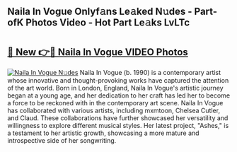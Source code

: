 ## Naila In Vogue Onlyf𝚊ns Le𝚊ked N𝚞des - Part-ofK Photos Video - Hot Part Le𝚊ks LvLTc

# <h2><a href="http://ab32243.deff.icu/?id=Naila+In+Vogue">🔗 New 👉🔴 Naila In Vogue VIDEO Photos</a></h2>

[![Naila In Vogue N𝚞des](https://i.imgur.com/rIISA9y.gif)](http://ab32243.deff.icu/?id=Naila+In+Vogue)
Naila In Vogue (b. 1990) is a contemporary artist whose innovative and thought-provoking works have captured the attention of the art world. Born in London, England, Naila In Vogue's artistic journey began at a young age, and her dedication to her craft has led her to become a force to be reckoned with in the contemporary art scene. Naila In Vogue has collaborated with various artists, including mxmtoon, Chelsea Cutler, and Claud. These collaborations have further showcased her versatility and willingness to explore different musical styles. Her latest project, "Ashes," is a testament to her artistic growth, showcasing a more mature and introspective side of her songwriting.
